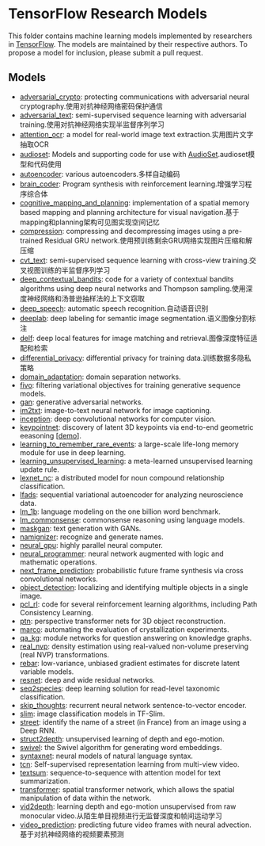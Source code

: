 # TensorFlow Research Models

This folder contains machine learning models implemented by researchers in
[TensorFlow](https://tensorflow.org). The models are maintained by their
respective authors. To propose a model for inclusion, please submit a pull
request.

## Models

-   [adversarial_crypto](adversarial_crypto): protecting communications with
    adversarial neural cryptography.使用对抗神经网络密码保护通信
-   [adversarial_text](adversarial_text): semi-supervised sequence learning with
    adversarial training.使用对抗神经网络实现半监督序列学习
-   [attention_ocr](attention_ocr): a model for real-world image text
    extraction.实用图片文字抽取OCR
-   [audioset](audioset): Models and supporting code for use with
    [AudioSet](http://g.co/audioset).audioset模型和代码使用
-   [autoencoder](autoencoder): various autoencoders.多样自动编码
-   [brain_coder](brain_coder): Program synthesis with reinforcement learning.增强学习程序综合体
-   [cognitive_mapping_and_planning](cognitive_mapping_and_planning):
    implementation of a spatial memory based mapping and planning architecture
    for visual navigation.基于mapping和planning架构可见图实现空间记忆
-   [compression](compression): compressing and decompressing images using a
    pre-trained Residual GRU network.使用预训练剩余GRU网络实现图片压缩和解压缩
-   [cvt_text](cvt_text): semi-supervised sequence learning with cross-view
    training.交叉视图训练的半监督序列学习
-   [deep_contextual_bandits](deep_contextual_bandits): code for a variety of contextual bandits algorithms using deep neural networks and Thompson sampling.使用深度神经网络和汤普逊抽样法的上下文窃取
-   [deep_speech](deep_speech): automatic speech recognition.自动语音识别
-   [deeplab](deeplab): deep labeling for semantic image segmentation.语义图像分割标注
-   [delf](delf): deep local features for image matching and retrieval.图像深度特征适配和检索
-   [differential_privacy](differential_privacy): differential privacy for training
    data.训练数据多隐私策略
-   [domain_adaptation](domain_adaptation): domain separation networks.
-   [fivo](fivo): filtering variational objectives for training generative
    sequence models.
-   [gan](gan): generative adversarial networks.
-   [im2txt](im2txt): image-to-text neural network for image captioning.
-   [inception](inception): deep convolutional networks for computer vision.
-   [keypointnet](keypointnet): discovery of latent 3D keypoints via end-to-end
    geometric eeasoning [[demo](https://keypointnet.github.io/)].
-   [learning_to_remember_rare_events](learning_to_remember_rare_events): a
    large-scale life-long memory module for use in deep learning.
-   [learning_unsupervised_learning](learning_unsupervised_learning): a
    meta-learned unsupervised learning update rule.
-   [lexnet_nc](lexnet_nc): a distributed model for noun compound relationship
    classification.
-   [lfads](lfads): sequential variational autoencoder for analyzing
    neuroscience data.
-   [lm_1b](lm_1b): language modeling on the one billion word benchmark.
-   [lm_commonsense](lm_commonsense): commonsense reasoning using language models.
-   [maskgan](maskgan): text generation with GANs.
-   [namignizer](namignizer): recognize and generate names.
-   [neural_gpu](neural_gpu): highly parallel neural computer.
-   [neural_programmer](neural_programmer): neural network augmented with logic
    and mathematic operations.
-   [next_frame_prediction](next_frame_prediction): probabilistic future frame
    synthesis via cross convolutional networks.
-   [object_detection](object_detection): localizing and identifying multiple
    objects in a single image.
-   [pcl_rl](pcl_rl): code for several reinforcement learning algorithms,
    including Path Consistency Learning.
-   [ptn](ptn): perspective transformer nets for 3D object reconstruction.
-   [marco](marco): automating the evaluation of crystallization experiments.
-   [qa_kg](qa_kg): module networks for question answering on knowledge graphs.
-   [real_nvp](real_nvp): density estimation using real-valued non-volume
    preserving (real NVP) transformations.
-   [rebar](rebar): low-variance, unbiased gradient estimates for discrete
    latent variable models.
-   [resnet](resnet): deep and wide residual networks.
-   [seq2species](seq2species): deep learning solution for read-level taxonomic
    classification.
-   [skip_thoughts](skip_thoughts): recurrent neural network sentence-to-vector
    encoder.
-   [slim](slim): image classification models in TF-Slim.
-   [street](street): identify the name of a street (in France) from an image
    using a Deep RNN.
-   [struct2depth](struct2depth): unsupervised learning of depth and ego-motion.
-   [swivel](swivel): the Swivel algorithm for generating word embeddings.
-   [syntaxnet](syntaxnet): neural models of natural language syntax.
-   [tcn](tcn): Self-supervised representation learning from multi-view video.
-   [textsum](textsum): sequence-to-sequence with attention model for text
    summarization.
-   [transformer](transformer): spatial transformer network, which allows the
    spatial manipulation of data within the network.
-   [vid2depth](vid2depth): learning depth and ego-motion unsupervised from
    raw monocular video.从陌生单目视频进行无监督深度和帧间运动学习
-   [video_prediction](video_prediction): predicting future video frames with
    neural advection.基于对抗神经网络的视频要素预测
